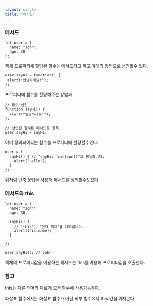 ```yaml
---
layout: single
title: "메서드"
---
```

  
### 메서드
  
  	let user = {
      name: "John",
      age: 30
    };
	
 객체 프로퍼티에 할당된 함수는 메서드라고 하고 아래의 방법으로 선언할수 있다.
 
	user.sayHi = function() {
 	 alert("안녕하세요!");
	};

 프로퍼티에 함수를 할당해주는 방법과

    // 함수 선언
    function sayHi() {
      alert("안녕하세요!");
    };
    
    // 선언된 함수를 메서드로 등록
    user.sayHi = sayHi;
	
이미 정의되어있는 함수를 프로퍼티에 할당할수있다.

    user = {
      sayHi() { // "sayHi: function()"과 동일합니다.
        alert("Hello");
      }
    };
	
위처럼 단축 문법을 사용해 메서드를 정의할수도있다.

### 메서드와 this

    let user = {
      name: "John",
      age: 30,
    
      sayHi() {
        // 'this'는 '현재 객체'를 나타냅니다.
        alert(this.name);
      }
    
    };
    
    user.sayHi(); // John
	
객체의 프로퍼티값을 이용하는 메서드는 this를 사용해 프로퍼티값을 호출한다.

### 참고
this는 다른 언어와 다르게 모든 함수에 사용가능하다.

화살표 함수에서는 화살표 함수가 아닌 외부 함수에서 this 값을 가져온다.
